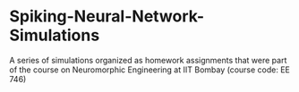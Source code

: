 # Spiking-Neural-Network-Simulations
A series of simulations organized as homework assignments that were part of the course on Neuromorphic Engineering at IIT Bombay (course code: EE 746)
